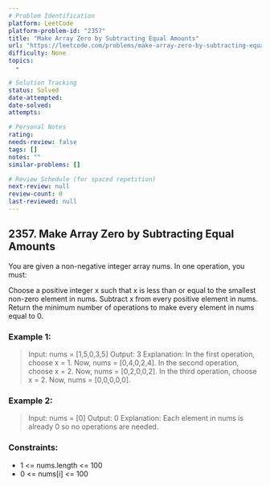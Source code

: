 ```yaml
---
# Problem Identification
platform: LeetCode
platform-problem-id: "2357"
title: "Make Array Zero by Subtracting Equal Amounts"
url: "https://leetcode.com/problems/make-array-zero-by-subtracting-equal-amounts/"
difficulty: None
topics:
  -

# Solution Tracking
status: Solved
date-attempted:
date-solved:
attempts:

# Personal Notes
rating:
needs-review: false
tags: []
notes: ""
similar-problems: []

# Review Schedule (for spaced repetition)
next-review: null
review-count: 0
last-reviewed: null
---
```


## 2357. Make Array Zero by Subtracting Equal Amounts
You are given a non-negative integer array nums. In one operation, you must:

Choose a positive integer x such that x is less than or equal to the smallest non-zero element in nums.
Subtract x from every positive element in nums.
Return the minimum number of operations to make every element in nums equal to 0.

### Example 1:

> Input: nums = [1,5,0,3,5]
> Output: 3
> Explanation:
> In the first operation, choose x = 1. Now, nums = [0,4,0,2,4].
> In the second operation, choose x = 2. Now, nums = [0,2,0,0,2].
> In the third operation, choose x = 2. Now, nums = [0,0,0,0,0].

### Example 2:

> Input: nums = [0]
> Output: 0
> Explanation: Each element in nums is already 0 so no operations are needed.

### Constraints:

- 1 <= nums.length <= 100
- 0 <= nums[i] <= 100